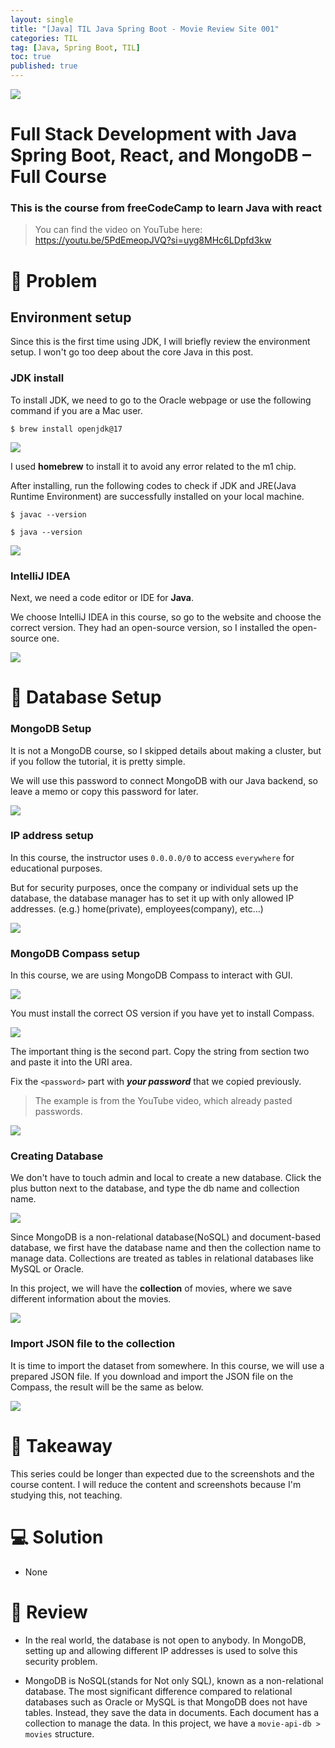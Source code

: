 ```yaml
---
layout: single
title: "[Java] TIL Java Spring Boot - Movie Review Site 001"
categories: TIL
tag: [Java, Spring Boot, TIL]
toc: true
published: true
---
```


![](https://velog.velcdn.com/images/devbang/post/44b25767-0d3c-4c6a-92fc-6542a8abf306/image.png)

# Full Stack Development with Java Spring Boot, React, and MongoDB – Full Course

### This is the course from freeCodeCamp to learn Java with react

> You can find the video on YouTube here:
> https://youtu.be/5PdEmeopJVQ?si=uyg8MHc6LDpfd3kw

# 🧩 Problem

## Environment setup

Since this is the first time using JDK, I will briefly review the environment setup. I won't go too deep about the core Java in this post.

### JDK install

To install JDK, we need to go to the Oracle webpage or use the following command if you are a Mac user.

```
$ brew install openjdk@17
```

![](https://velog.velcdn.com/images/devbang/post/fb4c098f-865a-4482-b166-3afef8d3b193/image.png)

I used **homebrew** to install it to avoid any error related to the m1 chip.

After installing, run the following codes to check if JDK and JRE(Java Runtime Environment) are successfully installed on your local machine.

```
$ javac --version

$ java --version
```

![](https://velog.velcdn.com/images/devbang/post/f1d1a0b4-d2e3-48d8-83a3-22845c91f713/image.png)

### IntelliJ IDEA

Next, we need a code editor or IDE for **Java**.

We choose IntelliJ IDEA in this course, so go to the website and choose the correct version. They had an open-source version, so I installed the open-source one.

![](https://velog.velcdn.com/images/devbang/post/71e60cbd-a81c-42d0-bba3-88dab1d10948/image.png)

# 🎯 Database Setup

### MongoDB Setup

It is not a MongoDB course, so I skipped details about making a cluster, but if you follow the tutorial, it is pretty simple.

We will use this password to connect MongoDB with our Java backend, so leave a memo or copy this password for later.

![](https://velog.velcdn.com/images/devbang/post/e7bd840c-4147-449f-97b5-fe588afa853f/image.png)

### IP address setup

In this course, the instructor uses `0.0.0.0/0` to access `everywhere` for educational purposes.

But for security purposes, once the company or individual sets up the database, the database manager has to set it up with only allowed IP addresses. (e.g.) home(private), employees(company), etc...)

![](https://velog.velcdn.com/images/devbang/post/25b956e1-cad6-4675-8244-5c5fa68474c6/image.png)

### MongoDB Compass setup

In this course, we are using MongoDB Compass to interact with GUI.

![](https://velog.velcdn.com/images/devbang/post/051f225b-6add-4158-838f-0be2cae7a841/image.png)

You must install the correct OS version if you have yet to install Compass.

![](https://velog.velcdn.com/images/devbang/post/c90b73ad-e4e9-4b9d-a72a-2b0307afbff1/image.png)

The important thing is the second part. Copy the string from section two and paste it into the URI area.

Fix the `<password>` part with **_your password_** that we copied previously.

> The example is from the YouTube video, which already pasted passwords.

![](https://velog.velcdn.com/images/devbang/post/db38f0f2-9d9c-478e-85d1-a68e7e18cb65/image.png)

### Creating Database

We don't have to touch admin and local to create a new database. Click the plus button next to the database, and type the db name and collection name.

![](https://velog.velcdn.com/images/devbang/post/90b05db8-ad56-4947-b74b-880e8b952855/image.png)

Since MongoDB is a non-relational database(NoSQL) and document-based database, we first have the database name and then the collection name to manage data. Collections are treated as tables in relational databases like MySQL or Oracle.

In this project, we will have the **collection** of movies, where we save different information about the movies.

![](https://velog.velcdn.com/images/devbang/post/0d020388-91f6-46a2-930e-287eb3f395da/image.png)

### Import JSON file to the collection

It is time to import the dataset from somewhere. In this course, we will use a prepared JSON file. If you download and import the JSON file on the Compass, the result will be the same as below.

![](https://velog.velcdn.com/images/devbang/post/b064ef13-d1fa-4689-ad94-7b0974b14f2a/image.png)

# 📌 Takeaway

This series could be longer than expected due to the screenshots and the course content. I will reduce the content and screenshots because I'm studying this, not teaching.

# 💻 Solution

- None

# 🔖 Review

- In the real world, the database is not open to anybody. In MongoDB, setting up and allowing different IP addresses is used to solve this security problem.

- MongoDB is NoSQL(stands for Not only SQL), known as a non-relational database.
  The most significant difference compared to relational databases such as Oracle or MySQL is that MongoDB does not have tables.
  Instead, they save the data in documents. Each document has a collection to manage the data. In this project, we have a `movie-api-db > movies` structure.
